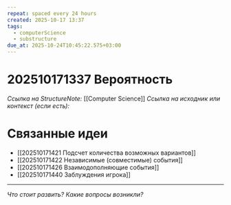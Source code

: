 ```yaml
---
repeat: spaced every 24 hours
created: 2025-10-17 13:37
tags:
  - computerScience
  - substructure
due_at: 2025-10-24T10:45:22.575+03:00
---
```

# 202510171337 Вероятность

*Ссылка на StructureNote:* [[Computer Science]]
*Ссылка на исходник или контекст (если есть):*

# Связанные идеи

- [[202510171421 Подсчет количества возможных вариантов]]
- [[202510171422 Независимые (совместимые) события]]
- [[202510171426 Взаимодополняющие события]]
- [[202510171440 Заблуждения игрока]]

---

*Что стоит развить? Какие вопросы возникли?*
